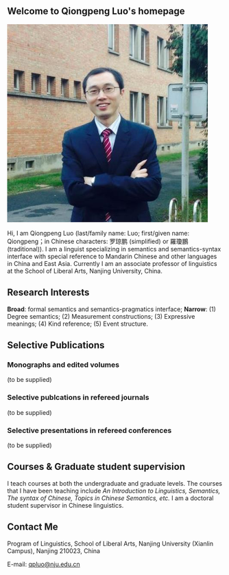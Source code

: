 ## **Welcome to Qiongpeng Luo's homepage**

<img src="lqp.jpg"/>

Hi, I am Qiongpeng Luo (last/family name: Luo; first/given name: Qiongpeng；in Chinese characters: 罗琼鹏 (simplified) or 羅瓊鵬 (traditional)). I am a linguist specializing in semantics and semantics-syntax interface with special reference to Mandarin Chinese and other languages in China and East Asia. Currently I am an associate professor of linguistics at the School of Liberal Arts, Nanjing University, China.


## **Research Interests**

**Broad**: formal semantics and semantics-pragmatics interface;
**Narrow**: (1) Degree semantics; (2) Measurement constructions; (3) Expressive meanings; (4) Kind reference; (5) Event structure.


## **Selective Publications**

### **Monographs and edited volumes**
(to be supplied)
### **Selective publcations in refereed journals**
(to be supplied)
### **Selective presentations in refereed conferences**
(to be supplied)


## **Courses & Graduate student supervision**

I teach courses at both the undergraduate and graduate levels. The courses that I have been teaching include _An Introduction to Linguistics, Semantics, The syntax of Chinese, Topics in Chinese Semantics, etc._
I am a doctoral student supervisor in Chinese linguistics.

## **Contact Me**

Program of Linguistics, School of Liberal Arts, Nanjing University (Xianlin Campus), Nanjing 210023, China

E-mail: qpluo@nju.edu.cn


